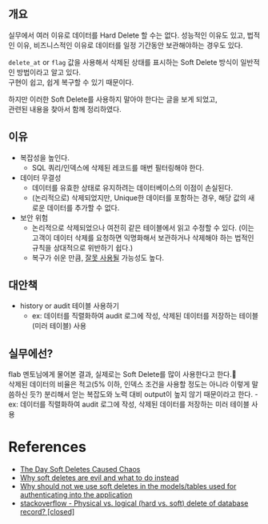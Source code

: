 ## 개요

실무에서 여러 이유로 데이터를 Hard Delete 할 수는 없다. 성능적인 이유도 있고, 법적인 이유, 비즈니스적인 이유로 데이터를 일정 기간동안 보관해야하는 경우도 있다.

`delete_at` or `flag` 값을 사용해서 삭제된 상태를 표시하는 Soft Delete 방식이 일반적인 방법이라고 알고 있다.    
구현이 쉽고, 쉽게 복구할 수 있기 때문이다.

하지만 이러한 Soft Delete를 사용하지 말아야 한다는 글을 보게 되었고,   
관련된 내용을 찾아서 함께 정리하였다. 

## 이유
- 복잡성을 높인다.
	- SQL 쿼리/인덱스에 삭제된 레코드를 매번 필터링해야 한다.
- 데이터 무결성
	- 데이터를 유효한 상태로 유지하려는 데이터베이스의 이점이 손실된다.
	- (논리적으로) 삭제되었지만, Unique한 데이터를 포함하는 경우, 해당 값의 새로운 데이터를 추가할 수 없다.
- 보안 위험
	- 논리적으로 삭제되었으나 여전히 같은 테이블에서 읽고 수정할 수 있다. (이는 고객이 데이터 삭제를 요청하면 익명화해서 보관하거나 삭제해야 하는 법적인 규칙을 상대적으로 위반하기 쉽다.)
 	- 복구가 쉬운 만큼, [잘못 사용될](https://blog.bemi.io/soft-deleting-chaos/) 가능성도 높다.	

## 대안책
- history or audit 테이블 사용하기
	- ex: 데이터를 직렬화하여 audit 로그에 작성, 삭제된 데이터를 저장하는 테이블(미러 테이블) 사용

## 실무에선?
flab 멘토님에게 물어본 결과, 실제로는 Soft Delete를 많이 사용한다고 한다.   
삭제된 데이터의 비율은 적고(5% 이하, 인덱스 조건을 사용할 정도는 아니라 이렇게 말씀하신 듯?) 분리해서 얻는 복잡도와 노력 대비 output이 높지 않기 때문이라고 한다.
	- ex: 데이터를 직렬화하여 audit 로그에 작성, 삭제된 데이터를 저장하는 미러 테이블 사용

# References
- [The Day Soft Deletes Caused Chaos](https://blog.bemi.io/soft-deleting-chaos/)
- [Why soft deletes are evil and what to do instead](https://jameshalsall.co.uk/posts/why-soft-deletes-are-evil-and-what-to-do-instead)
- [Why should not we use soft deletes in the models/tables used for authenticating into the application](https://debiprasad.medium.com/why-we-should-not-use-soft-deletes-in-the-model-table-which-used-for-authenticating-into-the-c350e5f1c2c9)
- [stackoverflow - Physical vs. logical (hard vs. soft) delete of database record? [closed]](https://stackoverflow.com/questions/378331/physical-vs-logical-hard-vs-soft-delete-of-database-record)
